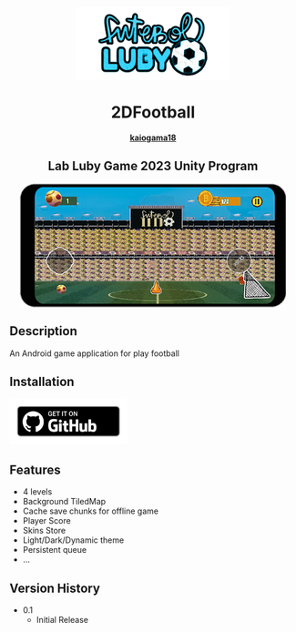 <div align="center">
    <img src="/Assets/04.Art/01.MainMenu/MainScreen/Sprites/UI/title.png" width="full" height="128" style="display: block; margin: 0 auto"/>
    <h1>2DFootball</h1>
    <p align="center">
    <a href="https://github.com/kaiogama18"><strong>kaiogama18</strong></a>
  </p>
  <h2 align="center">Lab Luby Game 2023 Unity Program</h2>
  <div align="center">
    <img src="/Assets/04.Art/00.Common/about/Level01.png" width="full" height="full" style="display: block; margin: 0 auto"/>
  </div>
</div>
 
## Description

An Android game application for  play football

## Installation

[<img src="/Assets/04.Art/00.Common/about/badge_github.png"
    alt="Get it on GitHub"
    height="80">](https://github.com/The-Lubers-Group/2DFootball/releases/latest)
## Features
- 4 levels 
- Background TiledMap
- Cache save chunks for offline game
- Player Score 
- Skins Store
- Light/Dark/Dynamic theme
- Persistent queue
- ...

## Version History

* 0.1
    * Initial Release


